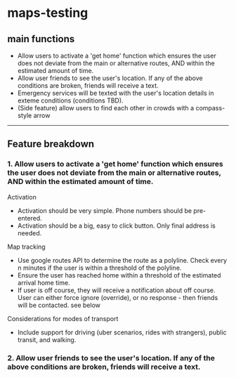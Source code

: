 ﻿# maps-testing

## main functions

- Allow users to activate a 'get home' function which ensures the user does not deviate from the main or alternative routes, AND within the estimated amount of time.
- Allow user friends to see the user's location. If any of the above conditions are broken, friends will receive a text. 
- Emergency services will be texted with the user's location details in exteme conditions (conditions TBD).
- (Side feature) allow users to find each other in crowds with a compass-style arrow

---

## Feature breakdown

### 1. Allow users to activate a 'get home' function which ensures the user does not deviate from the main or alternative routes, AND within the estimated amount of time.

Activation
- Activation should be very simple. Phone numbers should be pre-entered.
- Activation should be a big, easy to click button. Only final address is needed.

Map tracking
- Use google routes API to determine the route as a polyline. Check every n minutes if the user is within a threshold of the polyline.
- Ensure the user has reached home within a threshold of the estimated arrival home time.
- If user is off course, they will receive a notification about off course. User can either force ignore (override), or no response - then friends will be contacted. see below

Considerations for modes of transport
- Include support for driving (uber scenarios, rides with strangers), public transit, and walking.

### 2. Allow user friends to see the user's location. If any of the above conditions are broken, friends will receive a text. 

